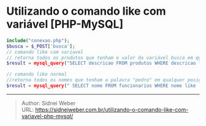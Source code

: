 # Utilizando o comando like com variável [PHP-MySQL]


```php
include("conexao.php");
$busca = $_POST['busca'];
// comando like com variavel
// retorna todos os produtos que tenham o valor da variável busca em qualquer posição
$result = mysql_query("SELECT descricao FROM produtos WHERE descricao like '%".$busca."%' ");

// comando like normal
//retorna todos os nomes que tenham a palavra "pedro" em qualquer posição
$result = mysql_query(" SELECT nome FROM funcionarios WHERE nome like '%pedro%' ");</pre>
```

---

> Author: Sidnei Weber  
> URL: https://sidneiweber.com.br/utilizando-o-comando-like-com-variavel-php-mysql/  

